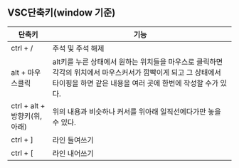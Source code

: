 ## VSC단축키(window 기준)
  |단축키|기능|
  |-|-|
  |ctrl + /|주석 및 주석 해제|
  |alt + 마우스클릭|alt키를 누른 상태에서 원하는 위치들을 마우스로 클릭하면 각각의 위치에서 마우스커서가 깜빡이게 되고 그 상태에서 타이핑을 하면 같은 내용을 여러 곳에 한번에 작성할 수가 있다.
  |ctrl + alt + 방향키(위,아래)|위의 내용과 비슷하나 커서를 위아래 일직선에다가만 놓을 수 있다.
  |ctrl + ]|라인 들여쓰기|
  |ctrl + [|라인 내어쓰기|